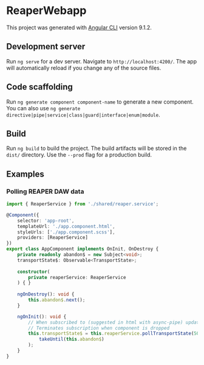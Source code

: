 # ReaperWebapp

This project was generated with [Angular CLI](https://github.com/angular/angular-cli) version 9.1.2.

## Development server

Run `ng serve` for a dev server. Navigate to `http://localhost:4200/`. The app will automatically reload if you change any of the source files.

## Code scaffolding

Run `ng generate component component-name` to generate a new component. You can also use `ng generate directive|pipe|service|class|guard|interface|enum|module`.

## Build

Run `ng build` to build the project. The build artifacts will be stored in the `dist/` directory. Use the `--prod` flag for a production build.

## Examples
### Polling REAPER DAW data
```typescript
import { ReaperService } from './shared/reaper.service';

@Component({
    selector: 'app-root',
    templateUrl: './app.component.html',
    styleUrls: ['./app.component.scss'],
    providers: [ReaperService]
})
export class AppComponent implements OnInit, OnDestroy {
    private readonly abandon$ = new Subject<void>;
    transportState$: Observable<TransportState>;
    
    constructor(
        private reaperService: ReaperService
    ) { }
    
    ngOnDestroy(): void {
        this.abandon$.next();
    }

    ngOnInit(): void {
        // When subscribed to (suggested in html with async-pipe) updates transport-state every .5 seconds
        // Terminates subscription when component is dropped
        this.transportState$ = this.reaperService.pollTransportState(500).pipe(
            takeUntil(this.abandon$)
        );
    }
}
```
